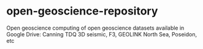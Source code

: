 # open-geoscience-repository
Open geoscience computing of open geoscience datasets available in Google Drive: Canning TDQ 3D seismic, F3, GEOLINK North Sea, Poseidon, etc
